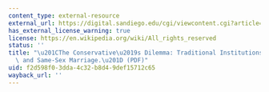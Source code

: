 ```yaml
---
content_type: external-resource
external_url: https://digital.sandiego.edu/cgi/viewcontent.cgi?article=2927&context=sdlr
has_external_license_warning: true
license: https://en.wikipedia.org/wiki/All_rights_reserved
status: ''
title: "\u201CThe Conservative\u2019s Dilemma: Traditional Institutions, Social Change,\
  \ and Same-Sex Marriage.\u201D (PDF)"
uid: f2d598f0-3dda-4c32-b8d4-9def15712c65
wayback_url: ''
---
```

